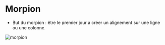 # Morpion
- But du morpion : être le premier jour a créer un alignement sur une ligne ou une colonne.

![morpion](https://user-images.githubusercontent.com/90515695/148703393-9cec12ae-a44c-4a21-857f-f449c52c5a2c.gif)
